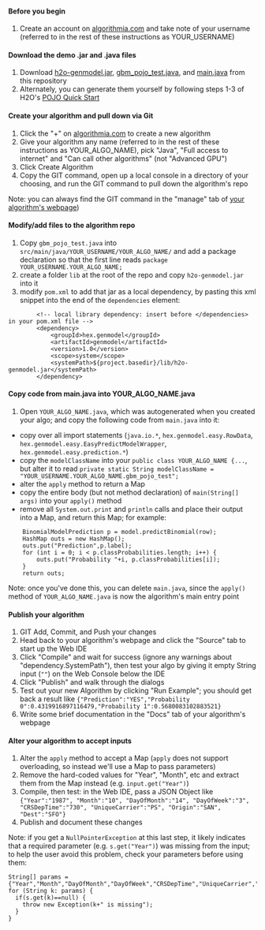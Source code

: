 #### Before you begin
1. Create an account on [algorithmia.com](https://algorithmia.com/) and take note of your username (referred to in the rest of these instructions as YOUR_USERNAME)

#### Download the demo .jar and .java files
1. Download [h2o-genmodel.jar](https://github.com/algorithmiaio/sample-apps/raw/master/algo-dev-demo/h2o//h2o-genmodel.jar), [gbm_pojo_test.java](https://github.com/algorithmiaio/sample-apps/raw/master/algo-dev-demo/h2o/gbm_pojo_test.java), and [main.java](https://github.com/algorithmiaio/sample-apps/raw/master/algo-dev-demo/h2o/main.java) from this repository
2. Alternately, you can generate them yourself by following steps 1-3 of H2O's [POJO Quick Start](https://h2o-release.s3.amazonaws.com/h2o/rel-turing/1/docs-website/h2o-docs/pojo-quick-start.html)

#### Create your algorithm and pull down via Git
1. Click the "+" on [algorithmia.com](https://algorithmia.com/) to create a new algorithm
2. Give your algorithm any name (referred to in the rest of these instructions as YOUR_ALGO_NAME), pick "Java", "Full access to internet" and "Can call other algorithms" (not "Advanced GPU")
3. Click Create Algorithm
4. Copy the GIT command, open up a local console in a directory of your choosing, and run the GIT command to pull down the algorithm's repo

Note: you can always find the GIT command in the "manage" tab of [your algorithm's webpage](https://algorithmia.com/user#))

#### Modify/add files to the algorithm repo
1. Copy `gbm_pojo_test.java` into `src/main/java/YOUR_USERNAME/YOUR_ALGO_NAME/` and add a package declaration so that the first line reads `package YOUR_USERNAME.YOUR_ALGO_NAME;`
2. create a folder `lib` at the root of the repo and copy `h2o-genmodel.jar` into it
3. modify `pom.xml` to add that jar as a local dependency, by pasting this xml snippet into the end of the `dependencies` element:
```
        <!-- local library dependency: insert before </dependencies> in your pom.xml file -->
        <dependency>
            <groupId>hex.genmodel</groupId>
            <artifactId>genmodel</artifactId>
            <version>1.0</version>
            <scope>system</scope>
            <systemPath>${project.basedir}/lib/h2o-genmodel.jar</systemPath>
        </dependency>
```

#### Copy code from main.java into YOUR_ALGO_NAME.java
1. Open `YOUR_ALGO_NAME.java`, which was autogenerated when you created your algo; and copy the following code from `main.java` into it:
- copy over all import statements (`java.io.*`, `hex.genmodel.easy.RowData`, `hex.genmodel.easy.EasyPredictModelWrapper`, `hex.genmodel.easy.prediction.*`)
- copy the `modelClassName` into your `public class YOUR_ALGO_NAME {...`, but alter it to read `private static String modelClassName = "YOUR_USERNAME.YOUR_ALGO_NAME.gbm_pojo_test";`
- alter the `apply` method to return a Map
- copy the entire body (but not method declaration) of `main(String[] args)` into your `apply()` method
- remove all `System.out.print` and `println` calls and place their output into a Map, and return this Map; for example:
```
    BinomialModelPrediction p = model.predictBinomial(row);
    HashMap outs = new HashMap();
    outs.put("Prediction",p.label);
    for (int i = 0; i < p.classProbabilities.length; i++) {
        outs.put("Probability "+i, p.classProbabilities[i]);
    }
    return outs;
```
Note: once you've done this, you can delete `main.java`, since the `apply()` method of `YOUR_ALGO_NAME.java` is now the algorithm's main entry point

#### Publish your algorithm
1. GIT Add, Commit, and Push your changes
2. Head back to your algorithm's webpage and click the "Source" tab to start up the Web IDE
3. Click "Compile" and wait for success (ignore any warnings about "dependency.SystemPath"), then test your algo by giving it empty String input (`""`) on the Web Console below the IDE
4. Click "Publish" and walk through the dialogs
5. Test out your new Algorithm by clicking "Run Example"; you should get back a result like `{"Prediction":"YES","Probability 0":0.4319916897116479,"Probability 1":0.5680083102883521}`
6. Write some brief documentation in the "Docs" tab of your algorithm's webpage

#### Alter your algorithm to accept inputs
1. Alter the `apply` method to accept a Map (`apply` does not support overloading, so instead we'll use a Map to pass parameters)
2. Remove the hard-coded values for "Year", "Month", etc and extract them from the Map instead (e.g. `input.get("Year")`)
3. Compile, then test: in the Web IDE, pass a JSON Object like `{"Year":"1987", "Month":"10", "DayOfMonth":"14", "DayOfWeek":"3", "CRSDepTime":"730", "UniqueCarrier":"PS", "Origin":"SAN", "Dest":"SFO"}`
4. Publish and document these changes

Note: if you get a `NullPointerException` at this last step, it likely indicates that a required parameter (e.g. `s.get("Year")`) was missing from the input; to help the user avoid this problem, check your parameters before using them:
```
String[] params = {"Year","Month","DayOfMonth","DayOfWeek","CRSDepTime","UniqueCarrier","Origin","Dest"};
for (String k: params) {
  if(s.get(k)==null) {
    throw new Exception(k+" is missing");
  }
}
```
